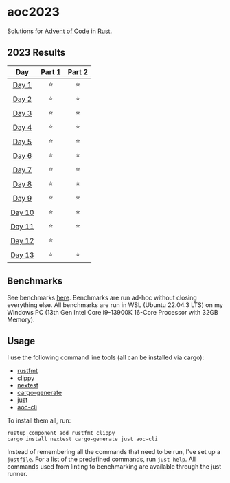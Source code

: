# aoc2023

Solutions for [Advent of Code](https://adventofcode.com/) in [Rust](https://www.rust-lang.org/).

<!--- advent_readme_stars table --->
## 2023 Results

| Day | Part 1 | Part 2 |
| :---: | :---: | :---: |
| [Day 1](https://adventofcode.com/2023/day/1) | ⭐ | ⭐ |
| [Day 2](https://adventofcode.com/2023/day/2) | ⭐ | ⭐ |
| [Day 3](https://adventofcode.com/2023/day/3) | ⭐ | ⭐ |
| [Day 4](https://adventofcode.com/2023/day/4) | ⭐ | ⭐ |
| [Day 5](https://adventofcode.com/2023/day/5) | ⭐ | ⭐ |
| [Day 6](https://adventofcode.com/2023/day/6) | ⭐ | ⭐ |
| [Day 7](https://adventofcode.com/2023/day/7) | ⭐ | ⭐ |
| [Day 8](https://adventofcode.com/2023/day/8) | ⭐ | ⭐ |
| [Day 9](https://adventofcode.com/2023/day/9) | ⭐ | ⭐ |
| [Day 10](https://adventofcode.com/2023/day/10) | ⭐ | ⭐ |
| [Day 11](https://adventofcode.com/2023/day/11) | ⭐ | ⭐ |
| [Day 12](https://adventofcode.com/2023/day/12) | ⭐ |   |
| [Day 13](https://adventofcode.com/2023/day/13) | ⭐ | ⭐ |
<!--- advent_readme_stars table --->

## Benchmarks

See benchmarks [here](./benchmarks.txt). Benchmarks are run ad-hoc without closing everything else. All benchmarks are run in WSL (Ubuntu 22.04.3 LTS) on my Windows PC (13th Gen Intel Core i9-13900K 16-Core Processor with 32GB Memory).

## Usage

I use the following command line tools (all can be installed via cargo):

* [rustfmt](https://github.com/rust-lang/rustfmt)
* [clippy](https://github.com/rust-lang/rust-clippy)
* [nextest](https://github.com/nextest-rs/nextest)
* [cargo-generate](https://github.com/cargo-generate/cargo-generate)
* [just](https://github.com/casey/just)
* [aoc-cli](https://github.com/scarvalhojr/aoc-cli)

To install them all, run:

```
rustup component add rustfmt clippy
cargo install nextest cargo-generate just aoc-cli
```

Instead of remembering all the commands that need to be run, I've set up a [`justfile`](./justfile). For a list of the predefined commands, run `just help`. All commands used from linting to benchmarking are available through the just runner.
